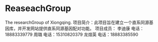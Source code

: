 # ReaseachGroup
The researchGroup of Xiongqing.
项目简介：此项目旨在建立一个直系同源基因库，并开发网站提供直系同源基因配对功能。
项目成员：
  李迪康  电话：18883339779
  周璐  电话：15310820379
  龙煊英 电话：18883385590
